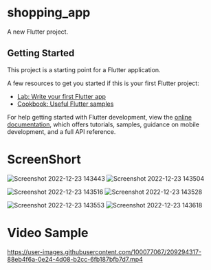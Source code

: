 # shopping_app

A new Flutter project.

## Getting Started

This project is a starting point for a Flutter application.

A few resources to get you started if this is your first Flutter project:

- [Lab: Write your first Flutter app](https://docs.flutter.dev/get-started/codelab)
- [Cookbook: Useful Flutter samples](https://docs.flutter.dev/cookbook)

For help getting started with Flutter development, view the
[online documentation](https://docs.flutter.dev/), which offers tutorials,
samples, guidance on mobile development, and a full API reference.


# ScreenShort
![Screenshot 2022-12-23 143443](https://user-images.githubusercontent.com/100077067/209306794-2655ccab-4a1c-4538-8f3d-4c9b00dc50ca.jpg)
![Screenshot 2022-12-23 143504](https://user-images.githubusercontent.com/100077067/209306800-4021962b-afe0-4f9b-818e-57d2fd0dcd14.jpg)


![Screenshot 2022-12-23 143516](https://user-images.githubusercontent.com/100077067/209306801-411a7fec-134b-43ed-94ba-f8022eea5dc9.jpg)
![Screenshot 2022-12-23 143528](https://user-images.githubusercontent.com/100077067/209306805-4141ca5f-eb66-4703-ac6f-6a1a181b005a.jpg)


![Screenshot 2022-12-23 143553](https://user-images.githubusercontent.com/100077067/209306807-3b935719-4c53-458d-a242-76d2eb68a02d.jpg)
![Screenshot 2022-12-23 143618](https://user-images.githubusercontent.com/100077067/209306813-8fdb1b5d-724f-4ae3-b827-b8fbcd235bbe.jpg)


# Video Sample


https://user-images.githubusercontent.com/100077067/209294317-88eb4f6a-0e24-4d08-b2cc-6fb187bfb7d7.mp4

